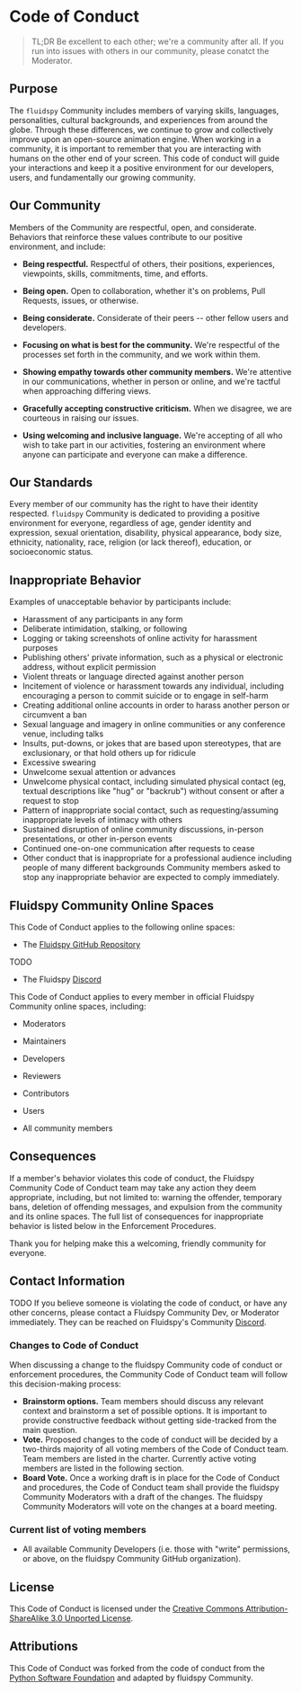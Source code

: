 # Code of Conduct

> TL;DR Be excellent to each other; we're a community after all. If you run into issues with others in our community, please conatct the Moderator.

## Purpose

The `fluidspy` Community includes members of varying skills, languages, personalities, cultural backgrounds, and experiences from around the globe. Through these differences, we continue to grow and collectively improve upon an open-source animation engine. When working in a community, it is important to remember that you are interacting with humans on the other end of your screen. This code of conduct will guide your interactions and keep it a positive environment for our developers, users, and fundamentally our growing community.

## Our Community

Members of the Community are respectful, open, and considerate. Behaviors that reinforce these values contribute to our positive environment, and include:

- **Being respectful.** Respectful of others, their positions, experiences, viewpoints, skills, commitments, time, and efforts.

- **Being open.** Open to collaboration, whether it's on problems, Pull Requests, issues, or otherwise.

- **Being considerate.** Considerate of their peers -- other fellow users and developers.

- **Focusing on what is best for the community.** We're respectful of the processes set forth in the community, and we work within them.

- **Showing empathy towards other community members.** We're attentive in our communications, whether in person or online, and we're tactful when approaching differing views.

- **Gracefully accepting constructive criticism.** When we disagree, we are courteous in raising our issues.

- **Using welcoming and inclusive language.** We're accepting of all who wish to take part in our activities, fostering an environment where anyone can participate and everyone can make a difference.

## Our Standards

Every member of our community has the right to have their identity respected. `fluidspy` Community is dedicated to providing a positive environment for everyone, regardless of age, gender identity and expression, sexual orientation, disability, physical appearance, body size, ethnicity, nationality, race, religion (or lack thereof), education, or socioeconomic status.

## Inappropriate Behavior

Examples of unacceptable behavior by participants include:

- Harassment of any participants in any form
- Deliberate intimidation, stalking, or following
- Logging or taking screenshots of online activity for harassment purposes
- Publishing others' private information, such as a physical or electronic address, without explicit permission
- Violent threats or language directed against another person
- Incitement of violence or harassment towards any individual, including encouraging a person to commit suicide or to engage in self-harm
- Creating additional online accounts in order to harass another person or circumvent a ban
- Sexual language and imagery in online communities or any conference venue, including talks
- Insults, put-downs, or jokes that are based upon stereotypes, that are exclusionary, or that hold others up for ridicule
- Excessive swearing
- Unwelcome sexual attention or advances
- Unwelcome physical contact, including simulated physical contact (eg, textual descriptions like "hug" or "backrub") without consent or after a request to stop
- Pattern of inappropriate social contact, such as requesting/assuming inappropriate levels of intimacy with others
- Sustained disruption of online community discussions, in-person presentations, or other in-person events
- Continued one-on-one communication after requests to cease
- Other conduct that is inappropriate for a professional audience including people of many different backgrounds
  Community members asked to stop any inappropriate behavior are expected to comply immediately.

## Fluidspy Community Online Spaces

This Code of Conduct applies to the following online spaces:

- The [Fluidspy GitHub Repository](https://github.com/AVAniketh0905/fluidspy)

TODO

- The Fluidspy [Discord](TODO)

This Code of Conduct applies to every member in official Fluidspy Community online spaces, including:

- Moderators

- Maintainers

- Developers

- Reviewers

- Contributors

- Users

- All community members

## Consequences

If a member's behavior violates this code of conduct, the Fluidspy Community Code of Conduct team may take any action they deem appropriate, including, but not limited to: warning the offender, temporary bans, deletion of offending messages, and expulsion from the community and its online spaces. The full list of consequences for inappropriate behavior is listed below in the Enforcement Procedures.

Thank you for helping make this a welcoming, friendly community for everyone.

## Contact Information

TODO
If you believe someone is violating the code of conduct, or have any other concerns, please contact a Fluidspy Community Dev, or Moderator immediately. They can be reached on Fluidspy's Community [Discord](TODO).

### Changes to Code of Conduct

When discussing a change to the fluidspy Community code of conduct or enforcement procedures, the Community Code of Conduct team will follow this decision-making process:

- **Brainstorm options.** Team members should discuss any relevant context and brainstorm a set of possible options. It is important to provide constructive feedback without getting side-tracked from the main question.
- **Vote.** Proposed changes to the code of conduct will be decided by a two-thirds majority of all voting members of the Code of Conduct team. Team members are listed in the charter. Currently active voting members are listed in the following section.
- **Board Vote.** Once a working draft is in place for the Code of Conduct and procedures, the Code of Conduct team shall provide the fluidspy Community Moderators with a draft of the changes. The fluidspy Community Moderators will vote on the changes at a board meeting.

### Current list of voting members

- All available Community Developers (i.e. those with "write" permissions, or above, on the fluidspy Community GitHub organization).

## License

This Code of Conduct is licensed under the [Creative Commons Attribution-ShareAlike 3.0 Unported License](https://creativecommons.org/licenses/by-sa/3.0/).

## Attributions

This Code of Conduct was forked from the code of conduct from the [Python Software Foundation](https://www.python.org/psf/conduct/) and adapted by fluidspy Community.
